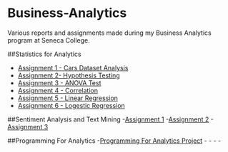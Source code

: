 # Business-Analytics
Various reports and assignments made during my Business Analytics program at Seneca College. 

##Statistics for Analytics
- [Assignment 1 - Cars Dataset Analysis](https://github.com/Tareqhaboukh/Business-Analytics/blob/a36fded7071da25fcdb0d2dae729375a878a0d7d/Statistics%20For%20Analytics/Assignment%201%20-%20Cars%20Dataset%20Analysis.pdf)
- [Assignment 2- Hypothesis Testing](https://github.com/Tareqhaboukh/Business-Analytics/blob/063017517584ef0f15fd1eb864b2008a314d51df/Statistics%20For%20Analytics/Assignment%202-%20Hypothesis%20Testing.pdf)
- [Assignment 3 - ANOVA Test](https://github.com/Tareqhaboukh/Business-Analytics/blob/063017517584ef0f15fd1eb864b2008a314d51df/Statistics%20For%20Analytics/Assignment%203%20-%20ANOVA%20Test.pdf)
- [Assignment 4 - Correlation](https://github.com/Tareqhaboukh/Business-Analytics/blob/063017517584ef0f15fd1eb864b2008a314d51df/Statistics%20For%20Analytics/Assignment%204%20-%20Correlation.pdf)
- [Assignment 5 - Linear Regression](https://github.com/Tareqhaboukh/Business-Analytics/blob/main/Statistics%20For%20Analytics/Assignment%205%20-%20Linear%20Regression.pdf)
- [Assignment 6 - Logestic Regression](https://github.com/Tareqhaboukh/Business-Analytics/blob/063017517584ef0f15fd1eb864b2008a314d51df/Statistics%20For%20Analytics/Assignment%206%20-%20Logestic%20Regression.pdf)

##Sentiment Analysis and Text Mining
-[Assignment 1](https://github.com/Tareqhaboukh/Business-Analytics/blob/main/Sentiment%20Analysis%20and%20Text%20Mining/Assignment%201.pdf)
-[Assignment 2](https://github.com/Tareqhaboukh/Business-Analytics/blob/main/Sentiment%20Analysis%20and%20Text%20Mining/Assignment%202.pdf)
-[Assignment 3](https://github.com/Tareqhaboukh/Business-Analytics/blob/main/Sentiment%20Analysis%20and%20Text%20Mining/Assignment%203.pdf)

##Programming For Analytics
-[Programming For Analytics Project](https://github.com/Tareqhaboukh/Business-Analytics/blob/main/Programming%20For%20Analytics/Programming%20For%20Analytics%20Project.pdf)
-[]()
-[]()
-[]()
-[]()
